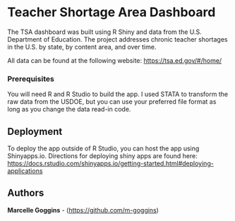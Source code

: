 # Teacher Shortage Area Dashboard

The TSA dashboard was built using R Shiny and data from the U.S. Department of Education. The project addresses chronic teacher shortages in the U.S. by state, by content area, and over time. 

All data can be found at the following website: https://tsa.ed.gov/#/home/

### Prerequisites

You will need R and R Studio to build the app. I used STATA to transform the raw data from the USDOE, but you can use your preferred file format as long as you change the data read-in code. 


## Deployment

To deploy the app outside of R Studio, you can host the app using Shinyapps.io. Directions for deploying shiny apps are found here: https://docs.rstudio.com/shinyapps.io/getting-started.html#deploying-applications


## Authors

**Marcelle Goggins** - (https://github.com/m-goggins)
